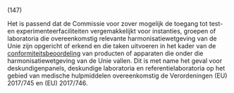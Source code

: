 (147)

Het is passend dat de Commissie voor zover mogelijk de toegang tot test- en experimenteerfaciliteiten vergemakkelijkt voor instanties, groepen of laboratoria die overeenkomstig relevante harmonisatiewetgeving van de Unie zijn opgericht of erkend en die taken uitvoeren in het kader van de [conformiteitsbeoordeling](a3.md#^conformiteitsbeoordeling) van producten of apparaten die onder die harmonisatiewetgeving van de Unie vallen. Dit is met name het geval voor deskundigenpanels, deskundige laboratoria en referentielaboratoria op het gebied van medische hulpmiddelen overeenkomstig de Verordeningen (EU) 2017/745 en (EU) 2017/746.
